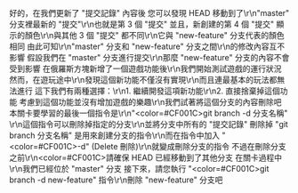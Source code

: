好的，在我們更新了 "提交記錄" 內容後
您可以發現 HEAD 移動到了\r\n"master" 分支裡最新的 "提交"\r\n也就是第 3 個 "提交"
並且，新創建的第 4 個 "提交" 顯示的顏色\r\n與其他 3 個 "提交" 都不同\r\n它與 "new-feature" 分支代表的顏色相同
由此可知\r\n"master" 分支和 "new-feature" 分支之間\r\n的修改內容互不影響
假設我們在 "master" 分支進行提交\r\n那麼 "new-feature" 分支的內容不會受到影響
在俄羅斯方塊新增了一個遊戲功能後\r\n我們開始測試遊戲的運行狀況
然而，在遊玩途中\r\n發現這個新功能不僅沒有實現\r\n而且連最基本的玩法都無法進行
這下我們有兩種選擇：\r\n1. 繼續開發這項新功能\r\n2. 直接捨棄掉這個功能
考慮到這個功能並沒有增加遊戲的樂趣\r\n我們試著將這個分支的內容刪除吧
本關卡要學習的最後一個指令是\r\n"<color=#CF001C>git branch -d 分支名稱</color>" \r\n這個指令可以刪除掉指定的分支\r\n並將分支中所有的 "提交記錄" 刪除掉
"git branch 分支名稱" 是用來創建分支的指令\r\n而在指令中加入 "<color=#CF001C>-d</color>" (Delete 刪除)\r\n就變成刪除分支的指令
不過在刪除分支之前\r\n<color=#CF001C>請確保 HEAD 已經移動到了其他分支</color>
在關卡過程中\r\n我們已經位於 "master" 分支
接下來，請您執行 "<color=#CF001C>git branch -d new-feature</color>" 指令\r\n刪除 "new-feature" 分支吧